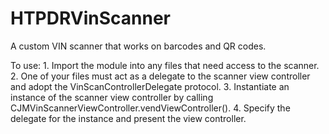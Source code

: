 # HTPDRVinScanner

A custom VIN scanner that works on barcodes and QR codes.

To use:
    1. Import the module into any files that need access to the scanner.
    2. One of your files must act as a delegate to the scanner view controller and adopt the VinScanControllerDelegate protocol.
    3. Instantiate an instance of the scanner view controller by calling CJMVinScannerViewController.vendViewController().
    4. Specify the delegate for the instance and present the view controller.
